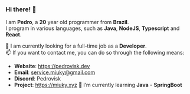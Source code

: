 ### Hi there! 👋  
I am **Pedro**, a **20** year old programmer from **Brazil**.  
I program in various languages, such as **Java**, **NodeJS**, **Typescript** and **React**.  

💼 I am currently looking for a full-time job as a **Developer**.  
📫 If you want to contact me, you can do so through the following means:  
  - **Website**: https://pedrovisk.dev
  - **Email**: service.miuky@gmail.com 
  - **Discord**: Pedrovisk
  - **Project**: https://miuky.xyz
🌱 I’m currently learning **Java** - **SpringBoot**
